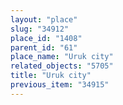 ```yaml
---
layout: "place"
slug: "34912"
place_id: "1408"
parent_id: "61"
place_name: "Uruk city"
related_objects: "5705"
title: "Uruk city"
previous_item: "34915"
---
```

